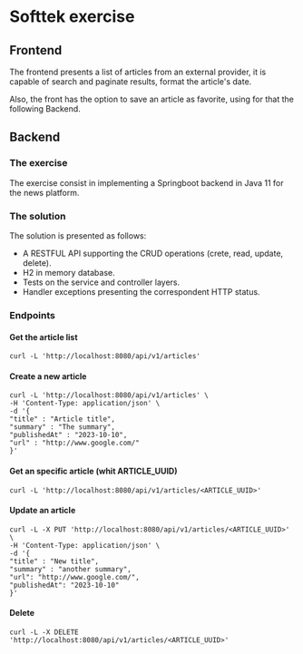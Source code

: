 # Softtek exercise

## Frontend
The frontend presents a list of articles from an external provider, it is capable of search and paginate results, format the article's date.

Also, the front has the option to save an article as favorite, using for that the following Backend.


## Backend

### The exercise
The exercise consist in implementing a Springboot backend in Java 11 for the news platform.

### The solution
The solution is presented as follows:
- A RESTFUL API supporting the CRUD operations (crete, read, update, delete).
- H2 in memory database.
- Tests on the service and controller layers.
- Handler exceptions presenting the correspondent HTTP status.

### Endpoints

#### Get the article list

    curl -L 'http://localhost:8080/api/v1/articles'

#### Create a new article

    curl -L 'http://localhost:8080/api/v1/articles' \
    -H 'Content-Type: application/json' \
    -d '{
    "title" : "Article title",
    "summary" : "The summary",
    "publishedAt" : "2023-10-10",
    "url" : "http://www.google.com/"
    }'

#### Get an specific article (whit ARTICLE_UUID)

    curl -L 'http://localhost:8080/api/v1/articles/<ARTICLE_UUID>'

#### Update an article

    curl -L -X PUT 'http://localhost:8080/api/v1/articles/<ARTICLE_UUID>' \
    -H 'Content-Type: application/json' \
    -d '{
    "title" : "New title",
    "summary" : "another summary",
    "url": "http://www.google.com/",
    "publishedAt": "2023-10-10"
    }'

#### Delete

    curl -L -X DELETE 'http://localhost:8080/api/v1/articles/<ARTICLE_UUID>'
